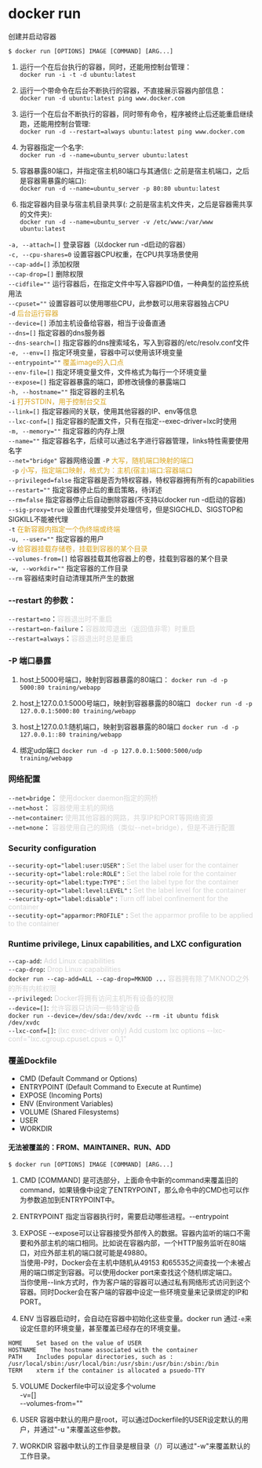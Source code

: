 # docker run

创建并启动容器

`$ docker run [OPTIONS] IMAGE [COMMAND] [ARG...]`

1. 运行一个在后台执行的容器，同时，还能用控制台管理：<br>
`docker run -i -t -d ubuntu:latest`

2. 运行一个带命令在后台不断执行的容器，不直接展示容器内部信息：<br>
`docker run -d ubuntu:latest ping www.docker.com`

3. 运行一个在后台不断执行的容器，同时带有命令，程序被终止后还能重启继续跑，还能用控制台管理:<br>
`docker run -d --restart=always ubuntu:latest ping www.docker.com`

4. 为容器指定一个名字:<br>
`docker run -d --name=ubuntu_server ubuntu:latest`

5. 容器暴露80端口，并指定宿主机80端口与其通信(: 之前是宿主机端口，之后是容器需暴露的端口):<br>
`docker run -d --name=ubuntu_server -p 80:80 ubuntu:latest`

6. 指定容器内目录与宿主机目录共享(: 之前是宿主机文件夹，之后是容器需共享的文件夹):<br>
`docker run -d --name=ubuntu_server -v /etc/www:/var/www ubuntu:latest`

`-a, --attach=[]`                 登录容器（以docker run -d启动的容器）<br>
`-c, --cpu-shares=0`           设置容器CPU权重，在CPU共享场景使用<br>
`--cap-add=[]`               添加权限<br>
`--cap-drop=[]`              删除权限<br>
`--cidfile=""`               运行容器后，在指定文件中写入容器PID值，一种典型的监控系统用法<br>
`--cpuset=""`                设置容器可以使用哪些CPU，此参数可以用来容器独占CPU<br>
`-d`                                  <span style="color:#DAA520;">后台运行容器 </span><br>
`--device=[]`                添加主机设备给容器，相当于设备直通<br>
`--dns=[]`                   指定容器的dns服务器<br>
`--dns-search=[]`            指定容器的dns搜索域名，写入到容器的/etc/resolv.conf文件<br>
`-e, --env=[]`               指定环境变量，容器中可以使用该环境变量<br>
`--entrypoint=""`            <span style="color:#DAA520;">覆盖image的入口点</span><br>
`--env-file=[]`              指定环境变量文件，文件格式为每行一个环境变量<br>
`--expose=[]`                指定容器暴露的端口，即修改镜像的暴露端口<br>
`-h, --hostname=""`          指定容器的主机名<br>
`-i`                                <span style="color:#DAA520;">打开STDIN，用于控制台交互</span><br>
`--link=[]`                  指定容器间的关联，使用其他容器的IP、env等信息<br>
`--lxc-conf=[]`              指定容器的配置文件，只有在指定--exec-driver=lxc时使用<br>
`-m, --memory=""`            指定容器的内存上限<br>
`--name=""`                  指定容器名字，后续可以通过名字进行容器管理，links特性需要使用名字<br>
`--net="bridge"`             容器网络设置
`-P`                                       <span style="color:#DAA520;">大写，随机端口映射的端口</span><br>
` -p`                                      <span style="color:#DAA520;">小写，指定端口映射，格式为：主机(宿主)端口:容器端口</span><br>
`--privileged=false`         指定容器是否为特权容器，特权容器拥有所有的capabilities<br>
`--restart=""`               指定容器停止后的重启策略，待详述<br>
`--rm=false`                 指定容器停止后自动删除容器(不支持以docker run -d启动的容器)<br>
`--sig-proxy=true`           设置由代理接受并处理信号，但是SIGCHLD、SIGSTOP和SIGKILL不能被代理<br>
`-t`                                     <span style="color:#DAA520;">在新容器内指定一个伪终端或终端</span><br>
`-u, --user=""`              指定容器的用户<br>
`-v`                                    <span style="color:#DAA520;">给容器挂载存储卷，挂载到容器的某个目录</span><br>
`--volumes-from=[]`          给容器挂载其他容器上的卷，挂载到容器的某个目录<br>
`-w, --workdir=""`           指定容器的工作目录<br>
`--rm`                                   容器结束时自动清理其所产生的数据<br>

### --restart 的参数：

 `--restart=no`：<span style="color:#3333;">容器退出时不重启</span><br>
 `--restart=on-failure`：<span style="color:#3333;">容器故障退出（返回值非零）时重启</span><br>
 `--restart=always`：<span style="color:#3333;">容器退出时总是重启</span><br>

### -P 端口暴露

1. host上5000号端口，映射到容器暴露的80端口：
`docker run -d -p 5000:80 training/webapp`

2. host上127.0.0.1:5000号端口，映射到容器暴露的80端口
` docker run -d -p 127.0.0.1:5000:80 training/webapp`

3. host上127.0.0.1:随机端口，映射到容器暴露的80端口
`docker run -d -p 127.0.0.1::80 training/webapp`

4. 绑定udp端口
`docker run -d -p 127.0.0.1:5000:5000/udp training/webapp`

### 网络配置

`--net=bridge`：     <span style="color:#3333;">使用docker daemon指定的网桥</span><br>
`--net=host`：         <span style="color:#3333;">容器使用主机的网络</span><br>
`--net=container`: <span style="color:#3333;">使用其他容器的网路，共享IP和PORT等网络资源</span><br>
`--net=none`：         <span style="color:#3333;">容器使用自己的网络（类似--net=bridge），但是不进行配置</span><br>

### Security configuration
`--security-opt="label:user:USER"`   : <span style="color:#3333;">Set the label user for the container</span><br>
`--security-opt="label:role:ROLE"`   : <span style="color:#3333;">Set the label role for the container</span><br>
`--security-opt="label:type:TYPE"`   : <span style="color:#3333;">Set the label type for the container</span><br>
`--security-opt="label:level:LEVEL"` : <span style="color:#3333;">Set the label level for the container</span><br>
`--security-opt="label:disable"`     : <span style="color:#3333;">Turn off label confinement for the container</span><br>
`--secutity-opt="apparmor:PROFILE"`  : <span style="color:#3333;">Set the apparmor profile to be applied  to the container</span><br>

### Runtime privilege, Linux capabilities, and LXC configuration
`--cap-add`: <span style="color:#3333;">Add Linux capabilities</span><br>
`--cap-drop`: <span style="color:#3333;">Drop Linux capabilities</span><br>
`docker run --cap-add=ALL --cap-drop=MKNOD ...` <span style="color:#3333;">容器拥有除了MKNOD之外的所有内核权限</span><br>
`--privileged`: <span style="color:#3333;">Docker将拥有访问主机所有设备的权限</span><br>
`--device=[]`: <span style="color:#3333;">允许容器只访问一些特定设备</span><br>
`docker run --device=/dev/sda:/dev/xvdc --rm -it ubuntu fdisk  /dev/xvdc`<br>
`--lxc-conf=[]`: <span style="color:#3333;">(lxc exec-driver only) Add custom lxc options --lxc-conf="lxc.cgroup.cpuset.cpus = 0,1"</span><br>

### 覆盖Dockfile
- CMD (Default Command or Options)
- ENTRYPOINT (Default Command to Execute at Runtime)
- EXPOSE (Incoming Ports)
- ENV (Environment Variables)
- VOLUME (Shared Filesystems)
- USER
- WORKDIR 

#### 无法被覆盖的：FROM、MAINTAINER、RUN、ADD

`$ docker run [OPTIONS] IMAGE [COMMAND] [ARG...]`

1. CMD
[COMMAND] 是可选部分，上面命令中新的command来覆盖旧的command，如果镜像中设定了ENTRYPOINT，那么命令中的CMD也可以作为参数追加到ENTRYPOINT中。

2. ENTRYPOINT
指定当容器执行时，需要启动哪些进程。--entrypoint

3. EXPOSE
--expose可以让容器接受外部传入的数据。容器内监听的端口不需要和外部主机的端口相同。比如说在容器内部，一个HTTP服务监听在80端口，对应外部主机的端口就可能是49880。<br>
当使用-P时，Docker会在主机中随机从49153 和65535之间查找一个未被占用的端口绑定到容器。可以使用docker port来查找这个随机绑定端口。<br>
当你使用--link方式时，作为客户端的容器可以通过私有网络形式访问到这个容器。同时Docker会在客户端的容器中设定一些环境变量来记录绑定的IP和PORT。

4. ENV
当容器启动时，会自动在容器中初始化这些变量。docker run 通过`-e`来设定任意的环境变量，甚至覆盖已经存在的环境变量。
```
HOME    Set based on the value of USER
HOSTNAME    The hostname associated with the container
PATH    Includes popular directories, such as : /usr/local/sbin:/usr/local/bin:/usr/sbin:/usr/bin:/sbin:/bin
TERM    xterm if the container is allocated a psuedo-TTY
```
5. VOLUME
Dockerfile中可以设定多个volume<br>
-v=[]<br>
--volumes-from=""<br>

6. USER
容器中默认的用户是root，可以通过Dockerfile的USER设定默认的用户，并通过"-u "来覆盖这些参数。

7. WORKDIR
容器中默认的工作目录是根目录（/）可以通过"-w"来覆盖默认的工作目录。
